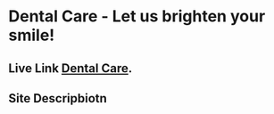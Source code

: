 # Dental Care - Let us brighten your smile!

## Live Link [Dental Care](https://dental-care-229ad.web.app/).

## Site Descripbiotn
